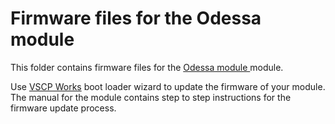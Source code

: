 <h1>Firmware files for the Odessa module</h1>

This folder contains firmware files for the 
<a href="https://github.com/grodansparadis/can4vscp-odessa">Odessa module </a> module.

Use <a href="http://www.vscp.org/docs/vscpworks/doku.php?id=start">VSCP Works</a> boot loader wizard to update the firmware of 
your module. The manual for the module contains step to step instructions for the firmware
update process.